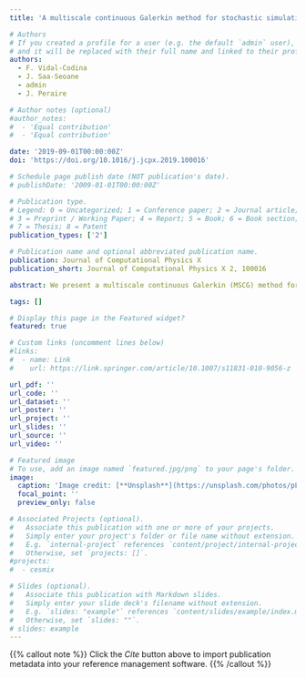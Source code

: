 ```yaml
---
title: 'A multiscale continuous Galerkin method for stochastic simulation and robust design of photonic crystals'

# Authors
# If you created a profile for a user (e.g. the default `admin` user), write the username (folder name) here
# and it will be replaced with their full name and linked to their profile.
authors:  
  - F. Vidal-Codina
  - J. Saa-Seoane
  - admin
  - J. Peraire

# Author notes (optional)
#author_notes:
#  - 'Equal contribution'
#  - 'Equal contribution'

date: '2019-09-01T00:00:00Z'
doi: 'https://doi.org/10.1016/j.jcpx.2019.100016'

# Schedule page publish date (NOT publication's date).
# publishDate: '2009-01-01T00:00:00Z'

# Publication type.
# Legend: 0 = Uncategorized; 1 = Conference paper; 2 = Journal article;
# 3 = Preprint / Working Paper; 4 = Report; 5 = Book; 6 = Book section;
# 7 = Thesis; 8 = Patent
publication_types: ['2']

# Publication name and optional abbreviated publication name.
publication: Journal of Computational Physics X
publication_short: Journal of Computational Physics X 2, 100016

abstract: We present a multiscale continuous Galerkin (MSCG) method for the fast and accurate stochastic simulation and optimization of time-harmonic wave propagation through photonic crystals. The MSCG method exploits repeated patterns in the geometry to drastically decrease computational cost and incorporates the following ingredients (1) a reference domain formulation that allows us to treat geometric variability resulting from manufacturing uncertainties; (2) a reduced basis approximation to solve the parametrized local subproblems; (3) a gradient computation of the objective function; and (4) a model and variance reduction technique that enables the accelerated computation of statistical outputs by exploiting the statistical correlation between the MSCG solution and the reduced basis approximation. The proposed method is thus well suited for both deterministic and stochastic simulations, as well as robust design of photonic crystals. We provide convergence and cost analysis of the MSCG method, as well as a simulation results for a waveguide T-splitter and a Z-bend to illustrate its advantages for stochastic simulation and robust design.

tags: []

# Display this page in the Featured widget?
featured: true

# Custom links (uncomment lines below)
#links:
#  - name: Link
#    url: https://link.springer.com/article/10.1007/s11831-010-9056-z

url_pdf: ''
url_code: ''
url_dataset: ''
url_poster: ''
url_project: ''
url_slides: ''
url_source: ''
url_video: ''

# Featured image
# To use, add an image named `featured.jpg/png` to your page's folder.
image:
  caption: 'Image credit: [**Unsplash**](https://unsplash.com/photos/pLCdAaMFLTE)'
  focal_point: ''
  preview_only: false

# Associated Projects (optional).
#   Associate this publication with one or more of your projects.
#   Simply enter your project's folder or file name without extension.
#   E.g. `internal-project` references `content/project/internal-project/index.md`.
#   Otherwise, set `projects: []`.
#projects:
#  - cesmix

# Slides (optional).
#   Associate this publication with Markdown slides.
#   Simply enter your slide deck's filename without extension.
#   E.g. `slides: "example"` references `content/slides/example/index.md`.
#   Otherwise, set `slides: ""`.
# slides: example
---
```


{{% callout note %}}
Click the _Cite_ button above to import publication metadata into your reference management software.
{{% /callout %}}
